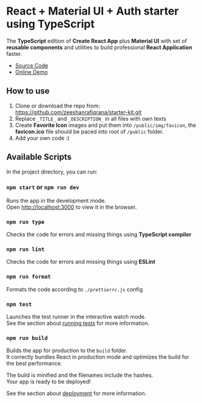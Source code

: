 # React + Material UI + Auth starter using TypeScript

The **TypeScript** edition of **Create React App** plus **Material UI** with set of **reusable components** and utilities to build professional **React Application** faster.

- [Source Code](https://github.com/karpolan/react-typescript-material-ui-with-auth-starter)
- [Online Demo](https://react-typescript-material.netlify.app/)

## How to use

1. Clone or download the repo from: https://github.com/zeeshanrafiqrana/starter-kit.git
2. Replace `_TITLE_` and `_DESCRIPTION_` in all files with own texts
3. Create **Favorite Icon** images and put them into `/public/img/favicon`, the **favicon.ico** file should be paced into root of `/public` folder.
4. Add your own code :)

## Available Scripts

In the project directory, you can run:

### `npm start` or `npm run dev`

Runs the app in the development mode.<br />
Open [http://localhost:3000](http://localhost:3000) to view it in the browser.

### `npm run type`

Checks the code for errors and missing things using **TypeScript compiler**

### `npm run lint`

Checks the code for errors and missing things using **ESLint**

### `npm run format`

Formats the code according to `./prettierrc.js` config

### `npm test`

Launches the test runner in the interactive watch mode.\
See the section about [running tests](https://facebook.github.io/create-react-app/docs/running-tests) for more information.

### `npm run build`

Builds the app for production to the `build` folder.\
It correctly bundles React in production mode and optimizes the build for the best performance.

The build is minified and the filenames include the hashes.\
Your app is ready to be deployed!

See the section about [deployment](https://facebook.github.io/create-react-app/docs/deployment) for more information.
